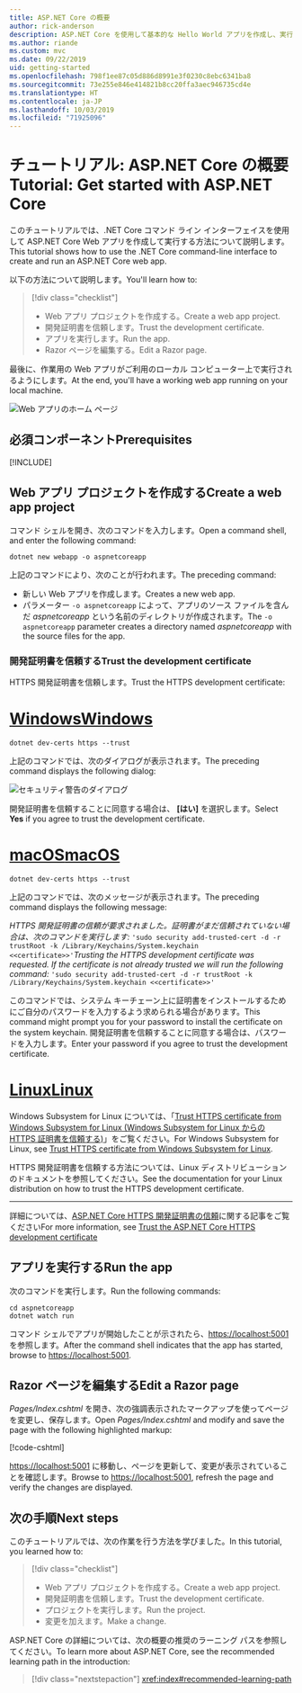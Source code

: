 ```yaml
---
title: ASP.NET Core の概要
author: rick-anderson
description: ASP.NET Core を使用して基本的な Hello World アプリを作成し、実行する簡単なチュートリアルです。
ms.author: riande
ms.custom: mvc
ms.date: 09/22/2019
uid: getting-started
ms.openlocfilehash: 798f1ee87c05d886d8991e3f0230c8ebc6341ba8
ms.sourcegitcommit: 73e255e846e414821b8cc20ffa3aec946735cd4e
ms.translationtype: HT
ms.contentlocale: ja-JP
ms.lasthandoff: 10/03/2019
ms.locfileid: "71925096"
---
```

# <a name="tutorial-get-started-with-aspnet-core"></a><span data-ttu-id="55489-103">チュートリアル: ASP.NET Core の概要</span><span class="sxs-lookup"><span data-stu-id="55489-103">Tutorial: Get started with ASP.NET Core</span></span>

<span data-ttu-id="55489-104">このチュートリアルでは、.NET Core コマンド ライン インターフェイスを使用して ASP.NET Core Web アプリを作成して実行する方法について説明します。</span><span class="sxs-lookup"><span data-stu-id="55489-104">This tutorial shows how to use the .NET Core command-line interface to create and run an ASP.NET Core web app.</span></span>

<span data-ttu-id="55489-105">以下の方法について説明します。</span><span class="sxs-lookup"><span data-stu-id="55489-105">You'll learn how to:</span></span>

> [!div class="checklist"]
> * <span data-ttu-id="55489-106">Web アプリ プロジェクトを作成する。</span><span class="sxs-lookup"><span data-stu-id="55489-106">Create a web app project.</span></span>
> * <span data-ttu-id="55489-107">開発証明書を信頼します。</span><span class="sxs-lookup"><span data-stu-id="55489-107">Trust the development certificate.</span></span>
> * <span data-ttu-id="55489-108">アプリを実行します。</span><span class="sxs-lookup"><span data-stu-id="55489-108">Run the app.</span></span>
> * <span data-ttu-id="55489-109">Razor ページを編集する。</span><span class="sxs-lookup"><span data-stu-id="55489-109">Edit a Razor page.</span></span>

<span data-ttu-id="55489-110">最後に、作業用の Web アプリがご利用のローカル コンピューター上で実行されるようにします。</span><span class="sxs-lookup"><span data-stu-id="55489-110">At the end, you'll have a working web app running on your local machine.</span></span>

![Web アプリのホーム ページ](_static/home-page.png)

## <a name="prerequisites"></a><span data-ttu-id="55489-112">必須コンポーネント</span><span class="sxs-lookup"><span data-stu-id="55489-112">Prerequisites</span></span>

[!INCLUDE[](~/includes/3.0-SDK.md)]

## <a name="create-a-web-app-project"></a><span data-ttu-id="55489-113">Web アプリ プロジェクトを作成する</span><span class="sxs-lookup"><span data-stu-id="55489-113">Create a web app project</span></span>

<span data-ttu-id="55489-114">コマンド シェルを開き、次のコマンドを入力します。</span><span class="sxs-lookup"><span data-stu-id="55489-114">Open a command shell, and enter the following command:</span></span>

```dotnetcli
dotnet new webapp -o aspnetcoreapp
```

<span data-ttu-id="55489-115">上記のコマンドにより、次のことが行われます。</span><span class="sxs-lookup"><span data-stu-id="55489-115">The preceding command:</span></span>

* <span data-ttu-id="55489-116">新しい Web アプリを作成します。</span><span class="sxs-lookup"><span data-stu-id="55489-116">Creates a new web app.</span></span>  
* <span data-ttu-id="55489-117">パラメーター `-o aspnetcoreapp` によって、アプリのソース ファイルを含んだ *aspnetcoreapp* という名前のディレクトリが作成されます。</span><span class="sxs-lookup"><span data-stu-id="55489-117">The `-o aspnetcoreapp` parameter creates a directory named *aspnetcoreapp* with the source files for the app.</span></span>

### <a name="trust-the-development-certificate"></a><span data-ttu-id="55489-118">開発証明書を信頼する</span><span class="sxs-lookup"><span data-stu-id="55489-118">Trust the development certificate</span></span>

<span data-ttu-id="55489-119">HTTPS 開発証明書を信頼します。</span><span class="sxs-lookup"><span data-stu-id="55489-119">Trust the HTTPS development certificate:</span></span>

# <a name="windowstabwindows"></a>[<span data-ttu-id="55489-120">Windows</span><span class="sxs-lookup"><span data-stu-id="55489-120">Windows</span></span>](#tab/windows)

```dotnetcli
dotnet dev-certs https --trust
```

<span data-ttu-id="55489-121">上記のコマンドでは、次のダイアログが表示されます。</span><span class="sxs-lookup"><span data-stu-id="55489-121">The preceding command displays the following dialog:</span></span>

![セキュリティ警告のダイアログ](~/getting-started/_static/cert.png)

<span data-ttu-id="55489-123">開発証明書を信頼することに同意する場合は、 **[はい]** を選択します。</span><span class="sxs-lookup"><span data-stu-id="55489-123">Select **Yes** if you agree to trust the development certificate.</span></span>

# <a name="macostabmacos"></a>[<span data-ttu-id="55489-124">macOS</span><span class="sxs-lookup"><span data-stu-id="55489-124">macOS</span></span>](#tab/macos)

```dotnetcli
dotnet dev-certs https --trust
```

<span data-ttu-id="55489-125">上記のコマンドでは、次のメッセージが表示されます。</span><span class="sxs-lookup"><span data-stu-id="55489-125">The preceding command displays the following message:</span></span>

<span data-ttu-id="55489-126">*HTTPS 開発証明書の信頼が要求されました。証明書がまだ信頼されていない場合は、次のコマンドを実行します:*  `'sudo security add-trusted-cert -d -r trustRoot -k /Library/Keychains/System.keychain <<certificate>>'`</span><span class="sxs-lookup"><span data-stu-id="55489-126">*Trusting the HTTPS development certificate was requested. If the certificate is not already trusted we will run the following command:* `'sudo security add-trusted-cert -d -r trustRoot -k /Library/Keychains/System.keychain <<certificate>>'`</span></span>

<span data-ttu-id="55489-127">このコマンドでは、システム キーチェーン上に証明書をインストールするためにご自分のパスワードを入力するよう求められる場合があります。</span><span class="sxs-lookup"><span data-stu-id="55489-127">This command might prompt you for your password to install the certificate on the system keychain.</span></span> <span data-ttu-id="55489-128">開発証明書を信頼することに同意する場合は、パスワードを入力します。</span><span class="sxs-lookup"><span data-stu-id="55489-128">Enter your password if you agree to trust the development certificate.</span></span>

# <a name="linuxtablinux"></a>[<span data-ttu-id="55489-129">Linux</span><span class="sxs-lookup"><span data-stu-id="55489-129">Linux</span></span>](#tab/linux)

<span data-ttu-id="55489-130">Windows Subsystem for Linux については、「[Trust HTTPS certificate from Windows Subsystem for Linux (Windows Subsystem for Linux からの HTTPS 証明書を信頼する)](xref:security/enforcing-ssl#wsl)」をご覧ください。</span><span class="sxs-lookup"><span data-stu-id="55489-130">For Windows Subsystem for Linux, see [Trust HTTPS certificate from Windows Subsystem for Linux](xref:security/enforcing-ssl#wsl).</span></span>

<span data-ttu-id="55489-131">HTTPS 開発証明書を信頼する方法については、Linux ディストリビューションのドキュメントを参照してください。</span><span class="sxs-lookup"><span data-stu-id="55489-131">See the documentation for your Linux distribution on how to trust the HTTPS development certificate.</span></span>

---

<span data-ttu-id="55489-132">詳細については、[ASP.NET Core HTTPS 開発証明書の信頼](xref:security/enforcing-ssl#trust-the-aspnet-core-https-development-certificate-on-windows-and-macos)に関する記事をご覧ください</span><span class="sxs-lookup"><span data-stu-id="55489-132">For more information, see [Trust the ASP.NET Core HTTPS development certificate](xref:security/enforcing-ssl#trust-the-aspnet-core-https-development-certificate-on-windows-and-macos)</span></span>

## <a name="run-the-app"></a><span data-ttu-id="55489-133">アプリを実行する</span><span class="sxs-lookup"><span data-stu-id="55489-133">Run the app</span></span>

<span data-ttu-id="55489-134">次のコマンドを実行します。</span><span class="sxs-lookup"><span data-stu-id="55489-134">Run the following commands:</span></span>

```dotnetcli
cd aspnetcoreapp
dotnet watch run
```

<span data-ttu-id="55489-135">コマンド シェルでアプリが開始したことが示されたら、[https://localhost:5001](https://localhost:5001) を参照します。</span><span class="sxs-lookup"><span data-stu-id="55489-135">After the command shell indicates that the app has started, browse to [https://localhost:5001](https://localhost:5001).</span></span>

## <a name="edit-a-razor-page"></a><span data-ttu-id="55489-136">Razor ページを編集する</span><span class="sxs-lookup"><span data-stu-id="55489-136">Edit a Razor page</span></span>

<span data-ttu-id="55489-137">*Pages/Index.cshtml* を開き、次の強調表示されたマークアップを使ってページを変更し、保存します。</span><span class="sxs-lookup"><span data-stu-id="55489-137">Open *Pages/Index.cshtml* and modify and save the page with the following highlighted markup:</span></span>

[!code-cshtml[](sample/index.cshtml?highlight=9)]

<span data-ttu-id="55489-138">[https://localhost:5001](https://localhost:5001) に移動し、ページを更新して、変更が表示されていることを確認します。</span><span class="sxs-lookup"><span data-stu-id="55489-138">Browse to [https://localhost:5001](https://localhost:5001), refresh the page and verify the changes are displayed.</span></span>

## <a name="next-steps"></a><span data-ttu-id="55489-139">次の手順</span><span class="sxs-lookup"><span data-stu-id="55489-139">Next steps</span></span>

<span data-ttu-id="55489-140">このチュートリアルでは、次の作業を行う方法を学びました。</span><span class="sxs-lookup"><span data-stu-id="55489-140">In this tutorial, you learned how to:</span></span>

> [!div class="checklist"]
> * <span data-ttu-id="55489-141">Web アプリ プロジェクトを作成する。</span><span class="sxs-lookup"><span data-stu-id="55489-141">Create a web app project.</span></span>
> * <span data-ttu-id="55489-142">開発証明書を信頼します。</span><span class="sxs-lookup"><span data-stu-id="55489-142">Trust the development certificate.</span></span>
> * <span data-ttu-id="55489-143">プロジェクトを実行します。</span><span class="sxs-lookup"><span data-stu-id="55489-143">Run the project.</span></span>
> * <span data-ttu-id="55489-144">変更を加えます。</span><span class="sxs-lookup"><span data-stu-id="55489-144">Make a change.</span></span>

<span data-ttu-id="55489-145">ASP.NET Core の詳細については、次の概要の推奨のラーニング パスを参照してください。</span><span class="sxs-lookup"><span data-stu-id="55489-145">To learn more about ASP.NET Core, see the recommended learning path in the introduction:</span></span>

> [!div class="nextstepaction"]
> <xref:index#recommended-learning-path>
